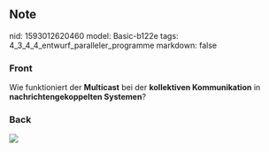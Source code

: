 ## Note
nid: 1593012620460
model: Basic-b122e
tags: 4_3_4_4_entwurf_paralleler_programme
markdown: false

### Front
Wie funktioniert der <b>Multicast</b> bei der <b>kollektiven Kommunikation</b> in <b>nachrichtengekoppelten Systemen</b>?

### Back
<img src="paste-7c848c46401a3187417289cb09f21b1e21a1bec0.jpg">
